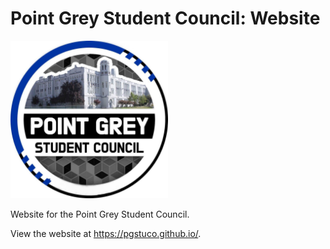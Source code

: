 # Point Grey Student Council: Website

<img src="readme-img/logo-stuco.jpg" width=50% />

Website for the Point Grey Student Council.

View the website at https://pgstuco.github.io/.
